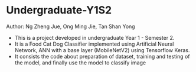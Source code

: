 # Undergraduate-Y1S2
Author: Ng Zheng Jue, Ong Ming Jie, Tan Shan Yong

* This is a project developed in undergraduate Year 1 - Semester 2. 
* It is a Food Cat Dog Classifier implemented using Artificial Neural Network, ANN with a base layer (MobileNetV2) using Tensorflow Keras.
* It consists the code about preparation of dataset, training and testing of the model, and finally use the model to classify image
